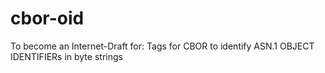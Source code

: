 cbor-oid
========

To become an Internet-Draft for:
Tags for CBOR to identify ASN.1 OBJECT IDENTIFIERs in byte strings

